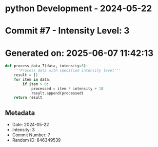 ﻿# python Development - 2024-05-22
# Commit #7 - Intensity Level: 3
# Generated on: 2025-06-07 11:42:13
```python
def process_data_7(data, intensity=3):
    '''Process data with specified intensity level'''
    result = []
    for item in data:
        if item > 0:
            processed = item * intensity + 18
            result.append(processed)
    return result
```
## Metadata
- Date: 2024-05-22
- Intensity: 3
- Commit Number: 7
- Random ID: 846349539

